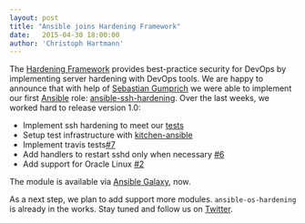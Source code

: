 ```yaml
---
layout: post
title: "Ansible joins Hardening Framework"
date:   2015-04-30 18:00:00
author: 'Christoph Hartmann'
---
```


The [Hardening Framework](http://dev-sec.io/) provides best-practice security for DevOps by implementing server hardening with DevOps tools. We are happy to announce that with help of [Sebastian Gumprich](https://www.zufallsheld.de) we were able to implement our first [Ansible](http://www.ansible.com) role: [ansible-ssh-hardening](https://github.com/dev-sec/ansible-ssh-hardening/). Over the last weeks, we worked hard to release version 1.0:

 * Implement ssh hardening to meet our [tests](https://github.com/dev-sec/tests-ssh-hardening)
 * Setup test infrastructure with [kitchen-ansible](https://github.com/neillturner/kitchen-ansible)
 * Implement travis tests[#7](https://github.com/dev-sec/ansible-ssh-hardening/issues/7)
 * Add handlers to restart sshd only when necessary [#6](https://github.com/dev-sec/ansible-ssh-hardening/issues/6)
 * Add support for Oracle Linux [#2](https://github.com/dev-sec/ansible-ssh-hardening/issues/2)

The module is available via [Ansible Galaxy](https://galaxy.ansible.com/dev-sec/ssh-hardening/), now.

As a next step, we plan to add support more modules. `ansible-os-hardening` is already in the works. Stay tuned and follow us on [Twitter](https://twitter.com/hardening_io).
